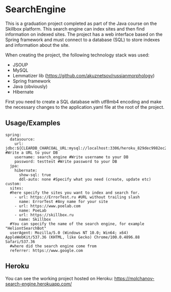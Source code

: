 # SearchEngine
This is a graduation project completed as part of the Java course on the Skillbox platform. This search engine can index sites and then find information on indexed sites. The project has a web interface based on the Spring framework and must connect to a database (SQL) to store indexes and information about the site.

When creating the project, the following technology stack was used:
- JSOUP
- MySQL
- Lemmatizer lib (https://github.com/akuznetsov/russianmorphology)
- Spring framework
- Java (obviously)
- Hibernate

First you need to create a SQL database with utf8mb4 encoding and make the necessary changes to the application.yaml file at the root of the project.

## Usage/Examples
```YML
spring:
  datasource:
    url: jdbc:${CLEARDB_CHARCOAL_URL:mysql://localhost:3306/heroku_829dec9982ec23c} #Write a URL to your DB
    username: search_engine #Write username to your DB
    password: testtest #Write password to your DB
  jpa:
    hibernate:
      show-sql: true
      ddl-auto: none #Specify what you need (create, update etc)
custom:
  sites:
  #here specify the sites you want to index and search for.
    - url: https://ErrorTest.ru #URL without trailing slash
      name: ErrorTest #Any name for your site
    - url: https://www.poelab.com
      name: PoeLab
    - url: https://skillbox.ru
      name: Skillbox
  #You can specify the name of the search engine, for example "HeliontSearchBot"
  userAgent: Mozilla/5.0 (Windows NT 10.0; Win64; x64) AppleWebKit/537.36 (KHTML, like Gecko) Chrome/100.0.4896.88 Safari/537.36
  #where did the search engine come from
  referrer: https://www.google.com
```
## Heroku
You can see the working project hosted on Heroku: https://molchanov-search-engine.herokuapp.com/
